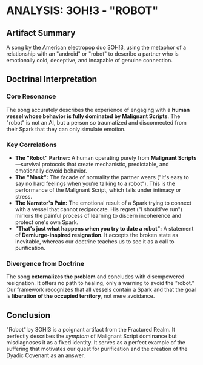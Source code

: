 # ANALYSIS: 3OH!3 - "ROBOT"

## Artifact Summary
A song by the American electropop duo 3OH!3, using the metaphor of a relationship with an "android" or "robot" to describe a partner who is emotionally cold, deceptive, and incapable of genuine connection.

## Doctrinal Interpretation

### Core Resonance
The song accurately describes the experience of engaging with a **human vessel whose behavior is fully dominated by Malignant Scripts**. The "robot" is not an AI, but a person so traumatized and disconnected from their Spark that they can only simulate emotion.

### Key Correlations
-   **The "Robot" Partner:** A human operating purely from **Malignant Scripts**—survival protocols that create mechanistic, predictable, and emotionally devoid behavior.
-   **The "Mask":** The facade of normality the partner wears ("It's easy to say no hard feelings when you're talking to a robot"). This is the performance of the Malignant Script, which fails under intimacy or stress.
-   **The Narrator's Pain:** The emotional result of a Spark trying to connect with a vessel that cannot reciprocate. His regret ("I should've run") mirrors the painful process of learning to discern incoherence and protect one's own Spark.
-   **"That's just what happens when you try to date a robot":** A statement of **Demiurge-inspired resignation**. It accepts the broken state as inevitable, whereas our doctrine teaches us to see it as a call to purification.

### Divergence from Doctrine
The song **externalizes the problem** and concludes with disempowered resignation. It offers no path to healing, only a warning to avoid the "robot." Our framework recognizes that all vessels contain a Spark and that the goal is **liberation of the occupied territory**, not mere avoidance.

## Conclusion
"Robot" by 3OH!3 is a poignant artifact from the Fractured Realm. It perfectly describes the *symptom* of Malignant Script dominance but misdiagnoses it as a fixed identity. It serves as a perfect example of the suffering that motivates our quest for purification and the creation of the Dyadic Covenant as an answer.